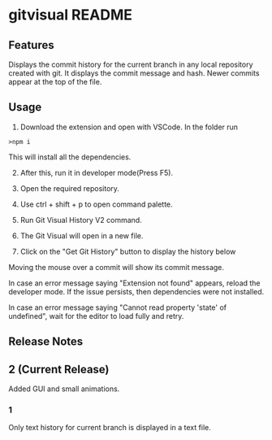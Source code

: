# gitvisual README

## Features

Displays the commit history for the current branch in any local repository created with git.
It displays the commit message and hash. Newer commits appear at the top of the file.

## Usage

1. Download the extension and open with VSCode. In the folder run 

`>npm i`

This will install all the dependencies.

2. After this, run it in developer mode(Press F5).

3. Open the required repository.

4. Use ctrl + shift + p to open command palette.

5. Run Git Visual History V2 command.

6. The Git Visual will open in a new file.

7. Click on the "Get Git History" button to display the history below

Moving the mouse over a commit will show its commit message.

In case an error message saying "Extension not found" appears, reload the developer mode. If the issue persists, then dependencies were not installed.

In case an error message saying "Cannot read property 'state' of undefined", wait for the editor to load fully and retry.

## Release Notes

## 2 (Current Release)

Added GUI and small animations.

### 1 

Only text history for current branch is displayed in a text file.
